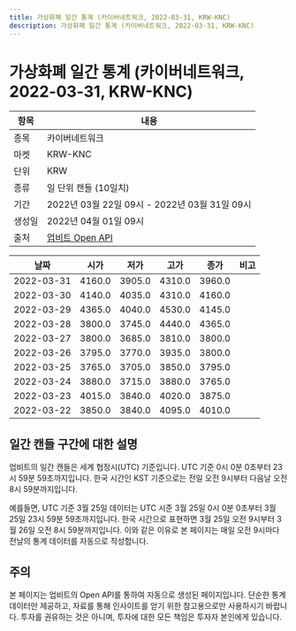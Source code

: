 ```yaml
---
title: 가상화폐 일간 통계 (카이버네트워크, 2022-03-31, KRW-KNC)
description: 가상화폐 일간 통계 (카이버네트워크, 2022-03-31, KRW-KNC)
---
```



가상화폐 일간 통계 (카이버네트워크, 2022-03-31, KRW-KNC)
===

|항목|내용|
|--|--|
|종목|카이버네트워크|
|마켓|KRW-KNC|
|단위|KRW|
|종류|일 단위 캔들 (10일치)|
|기간|2022년 03월 22일 09시 - 2022년 03월 31일 09시|
|생성일|2022년 04월 01일 09시|
|출처|[업비트 Open API](https://docs.upbit.com)|


|날짜|시가|저가|고가|종가|비고|
|--|--|--|--|--|--|
|2022-03-31|4160.0|3905.0|4310.0|3960.0|    |
|2022-03-30|4140.0|4035.0|4310.0|4160.0|    |
|2022-03-29|4365.0|4040.0|4530.0|4145.0|    |
|2022-03-28|3800.0|3745.0|4440.0|4365.0|    |
|2022-03-27|3800.0|3685.0|3810.0|3800.0|    |
|2022-03-26|3795.0|3770.0|3935.0|3800.0|    |
|2022-03-25|3765.0|3705.0|3850.0|3795.0|    |
|2022-03-24|3880.0|3715.0|3880.0|3765.0|    |
|2022-03-23|4015.0|3840.0|4020.0|3875.0|    |
|2022-03-22|3850.0|3840.0|4095.0|4010.0|    |


일간 캔들 구간에 대한 설명
---


업비트의 일간 캔들은 세계 협정시(UTC) 기준입니다. 
UTC 기준 0시 0분 0초부터 23시 59분 59초까지입니다. 
한국 시간인 KST 기준으로는 전일 오전 9시부터 다음날 오전 8시 59분까지입니다. 


예를들면, UTC 기준 3월 25일 데이터는 UTC 시준 3월 25일 0시 0분 0초부터 3월 25일 23시 59분 59초까지입니다. 
한국 시간으로 표현하면 3월 25일 오전 9시부터 3월 26일 오전 8시 59분까지입니다. 
이와 같은 이유로 본 페이지는 매일 오전 9시마다 전날의 통계 데이터를 자동으로 작성합니다. 


주의
---


본 페이지는 업비트의 Open API를 통하여 자동으로 생성된 페이지입니다. 
단순한 통계 데이터만 제공하고, 자료를 통해 인사이트를 얻기 위한 참고용으로만 사용하시기 바랍니다. 
투자를 권유하는 것은 아니며, 투자에 대한 모든 책임은 투자자 본인에게 있습니다. 
